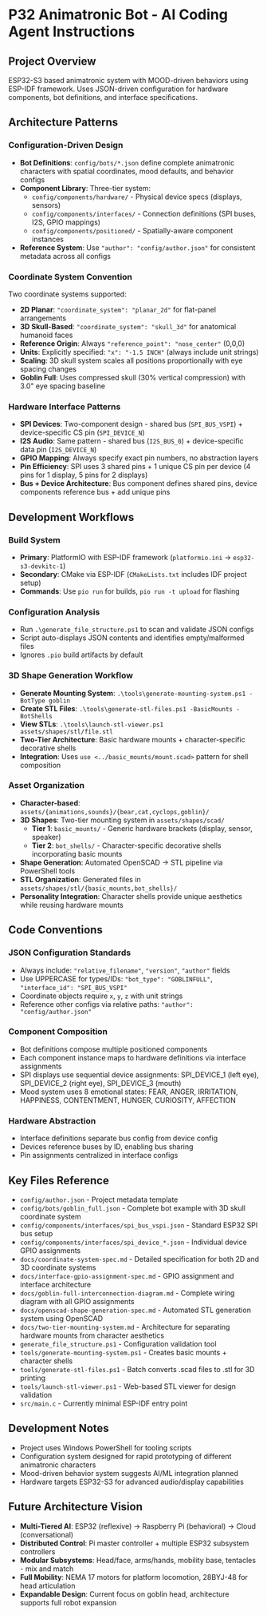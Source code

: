 # P32 Animatronic Bot - AI Coding Agent Instructions

## Project Overview
ESP32-S3 based animatronic system with MOOD-driven behaviors using ESP-IDF framework. Uses JSON-driven configuration for hardware components, bot definitions, and interface specifications.

## Architecture Patterns

### Configuration-Driven Design
- **Bot Definitions**: `config/bots/*.json` define complete animatronic characters with spatial coordinates, mood defaults, and behavior configs
- **Component Library**: Three-tier system:
  - `config/components/hardware/` - Physical device specs (displays, sensors)  
  - `config/components/interfaces/` - Connection definitions (SPI buses, I2S, GPIO mappings)
  - `config/components/positioned/` - Spatially-aware component instances
- **Reference System**: Use `"author": "config/author.json"` for consistent metadata across all configs

### Coordinate System Convention
Two coordinate systems supported:
- **2D Planar**: `"coordinate_system": "planar_2d"` for flat-panel arrangements
- **3D Skull-Based**: `"coordinate_system": "skull_3d"` for anatomical humanoid faces
- **Reference Origin**: Always `"reference_point": "nose_center"` (0,0,0)
- **Units**: Explicitly specified: `"x": "-1.5 INCH"` (always include unit strings)
- **Scaling**: 3D skull system scales all positions proportionally with eye spacing changes
- **Goblin Full**: Uses compressed skull (30% vertical compression) with 3.0" eye spacing baseline

### Hardware Interface Patterns
- **SPI Devices**: Two-component design - shared bus (`SPI_BUS_VSPI`) + device-specific CS pin (`SPI_DEVICE_N`)
- **I2S Audio**: Same pattern - shared bus (`I2S_BUS_0`) + device-specific data pin (`I2S_DEVICE_N`)
- **GPIO Mapping**: Always specify exact pin numbers, no abstraction layers
- **Pin Efficiency**: SPI uses 3 shared pins + 1 unique CS pin per device (4 pins for 1 display, 5 pins for 2 displays)
- **Bus + Device Architecture**: Bus component defines shared pins, device components reference bus + add unique pins

## Development Workflows

### Build System
- **Primary**: PlatformIO with ESP-IDF framework (`platformio.ini` → `esp32-s3-devkitc-1`)
- **Secondary**: CMake via ESP-IDF (`CMakeLists.txt` includes IDF project setup)
- **Commands**: Use `pio run` for builds, `pio run -t upload` for flashing

### Configuration Analysis
- Run `.\generate_file_structure.ps1` to scan and validate JSON configs
- Script auto-displays JSON contents and identifies empty/malformed files
- Ignores `.pio` build artifacts by default

### 3D Shape Generation Workflow
- **Generate Mounting System**: `.\tools\generate-mounting-system.ps1 -BotType goblin`
- **Create STL Files**: `.\tools\generate-stl-files.ps1 -BasicMounts -BotShells`
- **View STLs**: `.\tools\launch-stl-viewer.ps1 assets/shapes/stl/file.stl`
- **Two-Tier Architecture**: Basic hardware mounts + character-specific decorative shells
- **Integration**: Uses `use <../basic_mounts/mount.scad>` pattern for shell composition

### Asset Organization
- **Character-based**: `assets/{animations,sounds}/{bear,cat,cyclops,goblin}/`
- **3D Shapes**: Two-tier mounting system in `assets/shapes/scad/`
  - **Tier 1**: `basic_mounts/` - Generic hardware brackets (display, sensor, speaker)
  - **Tier 2**: `bot_shells/` - Character-specific decorative shells incorporating basic mounts
- **Shape Generation**: Automated OpenSCAD → STL pipeline via PowerShell tools
- **STL Organization**: Generated files in `assets/shapes/stl/{basic_mounts,bot_shells}/`
- **Personality Integration**: Character shells provide unique aesthetics while reusing hardware mounts

## Code Conventions

### JSON Configuration Standards
- Always include: `"relative_filename"`, `"version"`, `"author"` fields
- Use UPPERCASE for types/IDs: `"bot_type": "GOBLINFULL"`, `"interface_id": "SPI_BUS_VSPI"`
- Coordinate objects require `x`, `y`, `z` with unit strings
- Reference other configs via relative paths: `"author": "config/author.json"`

### Component Composition
- Bot definitions compose multiple positioned components
- Each component instance maps to hardware definitions via interface assignments
- SPI displays use sequential device assignments: SPI_DEVICE_1 (left eye), SPI_DEVICE_2 (right eye), SPI_DEVICE_3 (mouth)
- Mood system uses 8 emotional states: FEAR, ANGER, IRRITATION, HAPPINESS, CONTENTMENT, HUNGER, CURIOSITY, AFFECTION

### Hardware Abstraction
- Interface definitions separate bus config from device config
- Devices reference buses by ID, enabling bus sharing
- Pin assignments centralized in interface configs

## Key Files Reference
- `config/author.json` - Project metadata template
- `config/bots/goblin_full.json` - Complete bot example with 3D skull coordinate system
- `config/components/interfaces/spi_bus_vspi.json` - Standard ESP32 SPI bus setup
- `config/components/interfaces/spi_device_*.json` - Individual device GPIO assignments
- `docs/coordinate-system-spec.md` - Detailed specification for both 2D and 3D coordinate systems
- `docs/interface-gpio-assignment-spec.md` - GPIO assignment and interface architecture
- `docs/goblin-full-interconnection-diagram.md` - Complete wiring diagram with all GPIO assignments
- `docs/openscad-shape-generation-spec.md` - Automated STL generation system using OpenSCAD
- `docs/two-tier-mounting-system.md` - Architecture for separating hardware mounts from character aesthetics
- `generate_file_structure.ps1` - Configuration validation tool
- `tools/generate-mounting-system.ps1` - Creates basic mounts + character shells
- `tools/generate-stl-files.ps1` - Batch converts .scad files to .stl for 3D printing
- `tools/launch-stl-viewer.ps1` - Web-based STL viewer for design validation
- `src/main.c` - Currently minimal ESP-IDF entry point

## Development Notes
- Project uses Windows PowerShell for tooling scripts
- Configuration system designed for rapid prototyping of different animatronic characters
- Mood-driven behavior system suggests AI/ML integration planned
- Hardware targets ESP32-S3 for advanced audio/display capabilities

## Future Architecture Vision
- **Multi-Tiered AI**: ESP32 (reflexive) → Raspberry Pi (behavioral) → Cloud (conversational)
- **Distributed Control**: Pi master controller + multiple ESP32 subsystem controllers
- **Modular Subsystems**: Head/face, arms/hands, mobility base, tentacles - mix and match
- **Full Mobility**: NEMA 17 motors for platform locomotion, 28BYJ-48 for head articulation
- **Expandable Design**: Current focus on goblin head, architecture supports full robot expansion